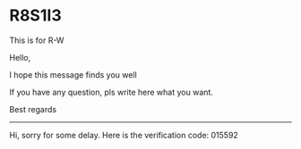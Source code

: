 # R8S1I3
This is for R-W

Hello,

I hope this message finds you well

If you have any question, pls write here what you want.

Best regards


-------------------------

Hi, sorry for some delay.
Here is the verification code: 015592
